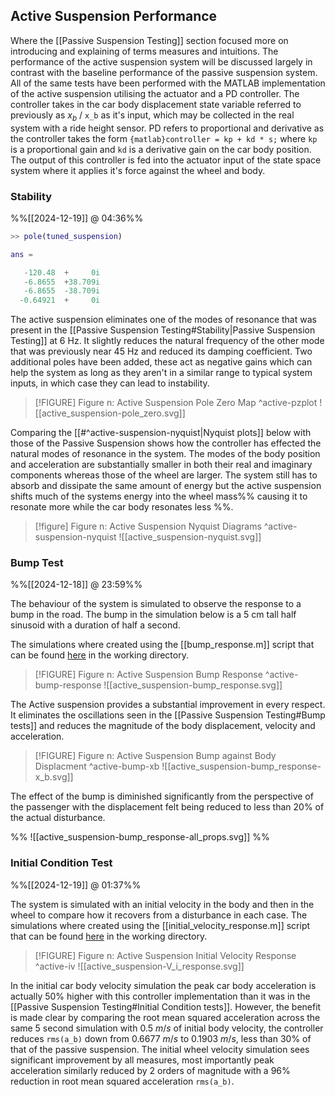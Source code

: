 ## Active Suspension Performance

Where the [[Passive Suspension Testing]] section focused more on introducing and explaining of terms measures and intuitions. The performance of the active suspension system will be discussed largely in contrast with the baseline performance of the passive suspension system. 
All of the same tests have been performed with the MATLAB implementation of the active suspension utilising the actuator and a PD controller. The controller takes in the car body displacement state variable referred to previously as $x_b$ / `x_b` as it's input, which may be collected in the real system with a ride height sensor. PD refers to proportional and derivative as the controller takes the form `{matlab}controller = kp + kd * s;` where `kp` is a proportional gain and `kd` is a derivative gain on the car body position. The output of this controller is fed into the actuator input of the state space system where it applies it's force against the wheel and body.

### Stability
%%[[2024-12-19]] @ 04:36%%

```matlab
>> pole(tuned_suspension)

ans =

   -120.48  +     0i
   -6.8655  +38.709i
   -6.8655  -38.709i
  -0.64921  +     0i
```

The active suspension eliminates one of the modes of resonance that was present in the [[Passive Suspension Testing#Stability|Passive Suspension Testing]] at $6 \text{ Hz}$. It slightly reduces the natural frequency of the other mode that was previously near $45 \text{ Hz}$ and reduced its damping coefficient. Two additional poles have been added, these act as negative gains which can help the system as long as they aren't in a similar range to typical system inputs, in which case they can lead to instability.

> [!FIGURE] Figure n: Active Suspension Pole Zero Map ^active-pzplot
> ![[active_suspension-pole_zero.svg]]

Comparing the [[#^active-suspension-nyquist|Nyquist plots]] below with those of the Passive Suspension shows how the controller has effected the natural modes of resonance in the system. The modes of the body position and acceleration are substantially smaller in both their real and imaginary components whereas those of the wheel are larger. The system still has to absorb and dissipate the same amount of energy but the active suspension shifts much of the systems energy into the wheel mass%% causing it to resonate more while the car body resonates less %%.

> [!figure] Figure n: Active Suspension Nyquist Diagrams ^active-suspension-nyquist
> ![[active_suspension-nyquist.svg]]


### Bump Test
%%[[2024-12-18]] @ 23:59%%

The behaviour of the system is simulated to observe the response to a bump in the road. The bump in the simulation below is a 5 cm tall half sinusoid with a duration of half a second.

The simulations where created using the [[bump_response.m]] script that can be found [here](https://github.com/jasht1/Uni-Projects/blob/master/State%20Space%20Control/CourseWork/code/bump_response.m) in the working directory.

> [!FIGURE] Figure n: Active Suspension Bump Response ^active-bump-response
> ![[active_suspension-bump_response.svg]]

The Active suspension provides a substantial improvement in every respect. It eliminates the oscillations seen in the [[Passive Suspension Testing#Bump tests]] and reduces the magnitude of the body displacement, velocity and acceleration.

> [!FIGURE] Figure n: Active Suspension Bump against Body Displacment ^active-bump-xb
> ![[active_suspension-bump_response-x_b.svg]]

The effect of the bump is diminished significantly from the perspective of the passenger with the displacement felt being reduced to less than 20% of the actual disturbance.

%% ![[active_suspension-bump_response-all_props.svg]] %%
### Initial Condition Test
%%[[2024-12-19]] @ 01:37%%

The system is simulated with an initial velocity in the body and then in the wheel to compare how it recovers from a disturbance in each case.
The simulations where created using the [[initial_velocity_response.m]] script that can be found [here](https://github.com/jasht1/Uni-Projects/blob/master/State%20Space%20Control/CourseWork/code/initial_velocity_response.m) in the working directory.

> [!FIGURE] Figure n: Active Suspension Initial Velocity Response ^active-iv
> ![[active_suspension-V_i_response.svg]]

In the initial car body velocity simulation the peak car body acceleration is actually 50% higher with this controller implementation than it was in the [[Passive Suspension Testing#Initial Condition tests]]. However, the benefit is made clear by comparing the root mean squared acceleration across the same 5 second simulation with $0.5 \ m/s$ of initial body velocity, the controller reduces `rms(a_b)` down from $0.6677 \ m/s$ to $0.1903 \ m/s$, less than 30% of that of the passive suspension.
The initial wheel velocity simulation sees significant improvement by all measures, most importantly peak acceleration similarly reduced by 2 orders of magnitude with a 96% reduction in root mean squared acceleration `rms(a_b)`. 
